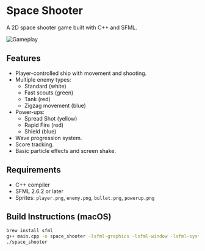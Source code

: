 # Space Shooter

A 2D space shooter game built with C++ and SFML.

![Gameplay](screenshots/gameplay.gif)

## Features

- Player-controlled ship with movement and shooting.
- Multiple enemy types:
  - Standard (white)
  - Fast scouts (green)
  - Tank (red)
  - Zigzag movement (blue)
- Power-ups:
  - Spread Shot (yellow)
  - Rapid Fire (red)
  - Shield (blue)
- Wave progression system.
- Score tracking.
- Basic particle effects and screen shake.

## Requirements

- C++ compiler
- SFML 2.6.2 or later
- Sprites: `player.png`, `enemy.png`, `bullet.png`, `powerup.png`

## Build Instructions (macOS)

```bash
brew install sfml
g++ main.cpp -o space_shooter -lsfml-graphics -lsfml-window -lsfml-system
./space_shooter
